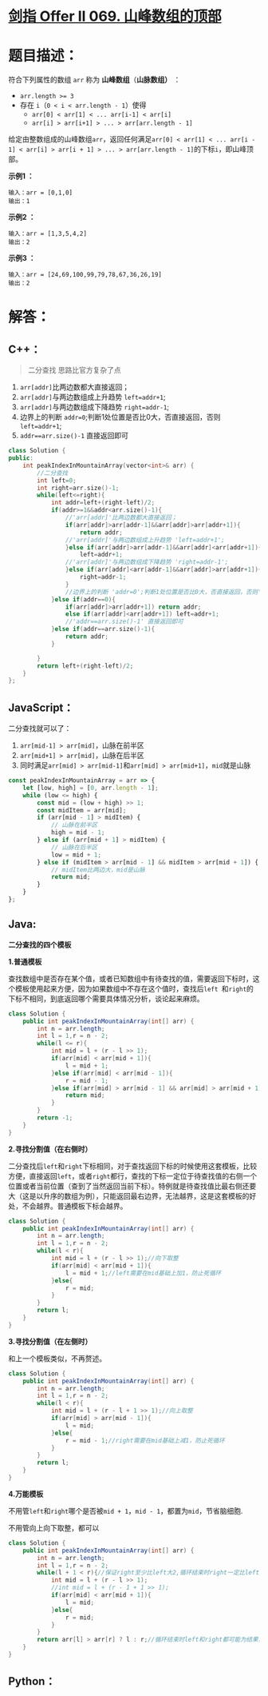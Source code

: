 # [剑指 Offer II 069. 山峰数组的顶部](https://leetcode-cn.com/problems/B1IidL/)

# 题目描述：

符合下列属性的数组 `arr` 称为 **山峰数组**（**山脉数组）** ：

- `arr.length >= 3`
- 存在 `i`（`0 < i < arr.length - 1`）使得
  - `arr[0] < arr[1] < ... arr[i-1] < arr[i]`
  - `arr[i] > arr[i+1] > ... > arr[arr.length - 1]`

给定由整数组成的山峰数组`arr`，返回任何满足`arr[0] < arr[1] < ... arr[i - 1] < arr[i] > arr[i + 1] > ... > arr[arr.length - 1]`的下标`i`，即山峰顶部。



**示例1 ：**

```
输入：arr = [0,1,0]
输出：1
```

**示例2 ：**

```
输入：arr = [1,3,5,4,2]
输出：2
```

**示例3 ：**

```
输入：arr = [24,69,100,99,79,78,67,36,26,19]
输出：2
```



# 解答：

## C++：

> 二分查找
> 思路比官方复杂了点
1. `arr[addr]`比两边数都大直接返回；
2. `arr[addr]`与两边数组成上升趋势 `left=addr+1`;
3. `arr[addr]`与两边数组成下降趋势 `right=addr-1`;
4. 边界上的判断 `addr=0`;判断1处位置是否比0大，否直接返回，否则`left=addr+1`;
5. `addr==arr.size()-1` 直接返回即可

```C++
class Solution {
public:
    int peakIndexInMountainArray(vector<int>& arr) {
        //二分查找
        int left=0;
        int right=arr.size()-1;
        while(left<=right){
            int addr=left+(right-left)/2;
            if(addr>=1&&addr<arr.size()-1){
                //'arr[addr]'比两边数都大直接返回；
                if(arr[addr]>arr[addr-1]&&arr[addr]>arr[addr+1]){
                    return addr;
                //'arr[addr]'与两边数组成上升趋势 'left=addr+1';
                }else if(arr[addr]>arr[addr-1]&&arr[addr]<arr[addr+1]){
                    left=addr+1;
                //'arr[addr]'与两边数组成下降趋势 'right=addr-1';
                }else if(arr[addr]<arr[addr-1]&&arr[addr]>arr[addr+1]){
                    right=addr-1;
                }
                //边界上的判断 'addr=0';判断1处位置是否比0大，否直接返回，否则'left=addr+1';
            }else if(addr==0){
                if(arr[addr]>arr[addr+1]) return addr;
                else if(arr[addr]<arr[addr+1]) left=addr+1;
                //'addr==arr.size()-1' 直接返回即可
            }else if(addr==arr.size()-1){
                return addr;
            }

        }
        return left+(right-left)/2;
    }
};
```



## JavaScript：

二分查找就可以了：
1. `arr[mid-1] > arr[mid]`，山脉在前半区
2. `arr[mid+1] > arr[mid]`，山脉在后半区
3. 同时满足`arr[mid] > arr[mid-1]`和`arr[mid] > arr[mid+1]`，`mid`就是山脉

```javascript
const peakIndexInMountainArray = arr => {
    let [low, high] = [0, arr.length - 1];
    while (low <= high) {
        const mid = (low + high) >> 1;
        const midItem = arr[mid];
        if (arr[mid - 1] > midItem) {
            // 山脉在前半区
            high = mid - 1;
        } else if (arr[mid + 1] > midItem) {
            // 山脉在后半区
            low = mid + 1;
        } else if (midItem > arr[mid - 1] && midItem > arr[mid + 1]) {
            // midItem比两边大，mid是山脉
            return mid;
        }
    }
};
```
## Java:

**二分查找的四个模板**

**1.普通模板**

查找数组中是否存在某个值，或者已知数组中有待查找的值，需要返回下标时，这个模板使用起来方便，因为如果数组中不存在这个值时，查找后`left `和`right`的下标不相同，到底返回哪个需要具体情况分析，谈论起来麻烦。

```java
class Solution {
    public int peakIndexInMountainArray(int[] arr) {
        int n = arr.length;
        int l = 1,r = n - 2;
        while(l <= r){
            int mid = l + (r - l >> 1);
            if(arr[mid] < arr[mid + 1]){
                l = mid + 1;
            }else if(arr[mid] < arr[mid - 1]){
                r = mid - 1;
            }else if(arr[mid] > arr[mid - 1] && arr[mid] > arr[mid + 1]){
                return mid;
            }
        }
        return -1;
    }
}
```

**2.寻找分割值（在右侧时）**

二分查找后`left`和`right`下标相同，对于查找返回下标的时候使用这套模板，比较方便，直接返回`left`，或者`right`都行，查找的下标一定位于待查找值的右侧一个位置或者当前位置（查到了当然返回当前下标）。特例就是待查找值比最右侧还要大（这是以升序的数组为例），只能返回最右边界，无法越界，这是这套模板的好处，不会越界。普通模板下标会越界。

```java
class Solution {
    public int peakIndexInMountainArray(int[] arr) {
        int n = arr.length;
        int l = 1,r = n - 2;
        while(l < r){
            int mid = l + (r - l >> 1);//向下取整
            if(arr[mid] < arr[mid + 1]){
                l = mid + 1;//left需要在mid基础上加1，防止死循环
            }else{
                r = mid;
            }
        }
        return l;
    }
}
```

**3.寻找分割值（在左侧时）**

和上一个模板类似，不再赘述。

```java
class Solution {
    public int peakIndexInMountainArray(int[] arr) {
        int n = arr.length;
        int l = 1,r = n - 2;
        while(l < r){
            int mid = l + (r - l + 1 >> 1);//向上取整
            if(arr[mid] > arr[mid - 1]){
                l = mid;
            }else{
                r = mid - 1;//right需要在mid基础上减1，防止死循环
            }
        }
        return l;
    }
}
```

**4.万能模板**

不用管`left`和`right`哪个是否被`mid + 1`，`mid - 1`，都置为`mid`，节省脑细胞.

不用管向上向下取整，都可以

```java
class Solution {
    public int peakIndexInMountainArray(int[] arr) {
        int n = arr.length;
        int l = 1,r = n - 2;
        while(l + 1 < r){//保证right至少比left大2,循环结束时right一定比left大1
            int mid = l + (r - l >> 1);
            //int mid = l + (r - 1 + 1 >> 1);
            if(arr[mid] < arr[mid + 1]){
                l = mid;
            }else{
                r = mid;
            }
        }
        return arr[l] > arr[r] ? l : r;//循环结束时left和right都可能为结果，返回较大值
    }
}
```



## Python：

```python

```

